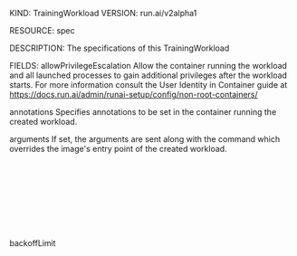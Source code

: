 KIND:     TrainingWorkload
VERSION:  run.ai/v2alpha1

RESOURCE: spec <Object>

DESCRIPTION:
     The specifications of this TrainingWorkload

FIELDS:
   allowPrivilegeEscalation	<Object>
     Allow the container running the workload and all launched processes to gain
     additional privileges after the workload starts. For more information
     consult the User Identity in Container guide at
     https://docs.run.ai/admin/runai-setup/config/non-root-containers/

   annotations	<Object>
     Specifies annotations to be set in the container running the created
     workload.

   arguments	<Object>
     If set, the arguments are sent along with the command which overrides the
     image's entry point of the created workload.

   backoffLimit	<Object>
     Specifies the number of retries before marking a workload as failed.
     Defaults to 6

   baseWorkload	<string>
     Another workload that inherits its values to this workload. Base workload
     can either reside on the same namespace of this workload (referred to as
     "user" template) or can reside in runai namespace (referred to as "global"
     template)

   capabilities	<Object>
     Starting with kernel 2.2, Linux divides the privileges traditionally
     associated with superuser into distinct units, known as capabilities, which
     can be independently enabled and disabled. The capabilities field allows
     adding a set of unix unix capabilities to the container running the
     workload.

   command	<Object>
     If set, overrides the image's entry point with the supplied command.

   completions	<Object>
     Specifies the desired number of successfully finished pods the created
     workload should be run with. No completion defines means that the success
     of any pod signals the success of all pods, and allows parallelism to have
     any positive value. Setting to 1 means that parallelism is limited to 1 and
     the success of that pod signals the success of the workload. More info:
     https://kubernetes.io/docs/concepts/workloads/controllers/jobs-run-to-completion/

   cpu	<Object>
     Specifies CPU units to allocate for the created workload (0.5, 1, .etc).
     The workload will receive at least this amount of CPU. Note that the
     workload will not be scheduled unless the system can guarantee this amount
     of CPUs to the workload.

   cpuLimit	<Object>
     Specifies limitations on the number of CPUs consumed by the workload (0.5,
     1, .etc). The system guarantees that this workload will not be able to
     consume more than this amount of CPUs.

   createHomeDir	<Object>
     Instructs the system to create a temporary home directory for the user in
     the container running the created workload. Data stored in this directory
     will not be saved when the container exits. The flag is set by default when
     runAsUser flag is set.

   environment	<Object>
     Specifies environment variables to be set in the container running the
     created workload.

   extendedResources	<Object>
     Specifies limits for extended resources which the customer may have

   gitSync	<Object>
     Specifies git repositories to mount into the container running the
     workload.

   gpu	<Object>
     Specifies the number of GPUs to allocate for the created workload. The
     default is no allocated GPUs. The GPU value can be an integer or a fraction
     between 0 and 1.

   gpuMemory	<Object>
     Specifies GPU memory to allocate for the created workload. The workload
     will receive this amount of memory. Note that the workload will not be
     scheduled unless the system can guarantee this amount of GPU memory to the
     workload.

   hostIpc	<Object>
     Specifies that the created workload will use the host's ipc namespace.

   hostNetwork	<Object>
     Specifies that the created workload will use the host's network stack
     inside its container. For further information consult the Docker Run
     Reference at https://docs.docker.com/engine/reference/run/

   image	<Object>
     Specifies the image to use when creating the container running the created
     workload.

   imagePullPolicy	<Object>
     Specifies the pulling policy of the image when starting a container running
     the created workload. Options are: always, ifNotPresent or never. For
     further details, consult Kubernetes images guide at
     https://kubernetes.io/docs/concepts/containers/images

   ingressUrl	<Object>
     Specifies the URL path of ingress port exposed from the created workload.
     Used together with --service-type ingress

   labels	<Object>
     Specifies labels to be set in the container running the created workload.

   largeShm	<Object>
     Specifies a large /dev/shm device to mount into a container running the
     created workload. An shm is a shared file system mounted on RAM.

   memory	<Object>
     Specifies the amount of CPU memory to allocate for this workload (1G, 20M,
     .etc). The workload will receive at least this amount of memory. Note that
     the workload will not be scheduled unless the system can guarantee this
     amount of memory to the workload

   memoryLimit	<Object>
     Specifies limitations on the CPU memory to allocate for this workload (1G,
     20M, .etc). The system guarantees that this workload will not be able to
     consume more than this amount of memory. The workload will receive an error
     when trying to allocate more memory than this limit.

   migProfile	<Object>
     Specifies the memory profile to be used for workload running on NVIDIA
     Multi-Instance GPU (MIG) technology.

   mountPropagation	<Object>
     Allows for sharing volumes mounted by a container to other containers in
     the same pod, or even to other pods on the same node. The volume mount will
     receive all subsequent mounts that are mounted to this volume or any of its
     subdirectories.

   mpi	<Object>
     This workload produces mpijob

   name	<Object>
     Specific name of the created resource. Either name of namePrefix should be
     provided, not both.

   namePrefix	<Object>
     A prefix used for assigning a name to the created resource. Either name of
     namePrefix should be provided, not both.

   nodeType	<Object>
     Specifies nodes (machines) or a group of nodes on which the workload will
     run. To use this feature, your Administrator will need to label nodes as
     explained in the Group Nodes guide at
     https://docs.run.ai/admin/researcher-setup/limit-to-node-group. This flag
     can be used in conjunction with Project-based affinity. In this case, the
     flag is used to refine the list of allowable node groups set in the
     Project. For more information consult the Projects guide at
     https://docs.run.ai/admin/admin-ui-setup/project-setup.

   parallelism	<Object>
     Specifies the maximum desired number of pods the workload should run at any
     given time. The actual number of pods running in steady state will be less
     than this number when ((.spec.completions - .status.successful) <
     .spec.parallelism), i.e. when the work left to do is less than max
     parallelism. More info:
     https://kubernetes.io/docs/concepts/workloads/controllers/jobs-run-to-completion/

   ports	<Object>
     Specify the set of ports exposed from the container running the created
     workload. Used together with --service-type.

   processes	<Object>
     Number of distributed training processes which will be allocated for the
     created mpijob.

   pvcs	<Object>
     Specifies persistent volume claims to mount into a container running the
     created workload.

   runAsGid	<Object>
     Specifies the Unix group id with which the container ruinning the created
     workload should run. Will be used only if runAsUser is set to true.

   runAsUid	<Object>
     Specifies the Unix user id with which the container running the created
     workload should run. Will be used only if runAsUser is set to true.

   runAsUser	<Object>
     Limits the container running the created workload to run in the context of
     specific non-root user. The user id is provided by runAsUid field. This
     would manifest itself in access to operating system resources, in the owner
     of new folders created under shared directories, etc. Alternatively, if
     your cluster is connected to Run:AI via SAML, you can map the container to
     use the Linux UID/GID which is stored in the organization's directory. For
     further details consult the User Identity guide at
     https://docs.run.ai/admin/runai-setup/config/non-root-containers/

   s3	<Object>
     Specifies S3 buckets to mount into the container running the workload

   serviceType	<Object>
     Specifies service exposure method for created interactive workloads.
     Options are: portforward, loadbalancer, nodeport, ingress. Different
     service methods have different endpoint structures. For further information
     consult the External Access to Containers guide on
     https://docs.run.ai/admin/runai-setup/config/allow-external-access-to-containers/

   stdin	<Object>
     Instructs the system to keep stdin open for the container(s) running the
     created workload, even if nothing is attached.

   supplementalGroups	<Object>
     ';' seperated list of group supplemental group IDs. will be added to the
     security context of the container running the created workload.

   tolerations	<Object>
     Toleration rules which apply to the pods running the workload. The rules
     guides (but not require) the system which node each pod can be scheduled to
     or evicted from, based on matching between those rules and the set of
     taints defined for each kubernetes node.

   ttlAfterFinish	<Object>
     Specifies the duration after which it is eligible for a finished workload
     to be automatically deleted. When the workload is being deleted, its
     lifecycle guarantees (e.g. finalizers) will be honored. If this field is
     unset, the workload won't be automatically deleted. If this field is set to
     zero, the workload becomes eligible to be deleted immediately after it
     finishes. This field is alpha-level and is only honored by servers that
     enable the TTLAfterFinished feature.

   tty	<Object>
     Instructs the system to allocate a pseudo-TTY for the created workload.

   usage	<string>
     The usage of this workload. possible values: - Template: this workload is
     used as the base for other workloads - Submit: this workload is used for
     submitting job and/or other k8s resources

   username	<Object>
     Informatory field describing the user who owns the workload. It is not used
     for authentication or authorization purposes.

   volumes	<Object>
     Specifies volumes to mount into a container running the created workload.

   workingDir	<Object>
     Specifies a directory that will be used as the current directory when the
     container running the created workload starts.


